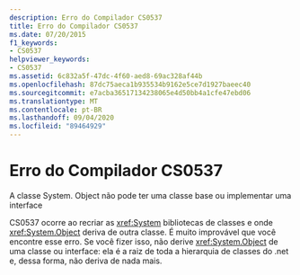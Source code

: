 ```yaml
---
description: Erro do Compilador CS0537
title: Erro do Compilador CS0537
ms.date: 07/20/2015
f1_keywords:
- CS0537
helpviewer_keywords:
- CS0537
ms.assetid: 6c832a5f-47dc-4f60-aed8-69ac328af44b
ms.openlocfilehash: 87dc75aeca1b935534b9162e5ce7d1927baeec40
ms.sourcegitcommit: e7acba36517134238065e4d50bb4a1cfe47ebd06
ms.translationtype: MT
ms.contentlocale: pt-BR
ms.lasthandoff: 09/04/2020
ms.locfileid: "89464929"
---
```

# <a name="compiler-error-cs0537"></a>Erro do Compilador CS0537
A classe System. Object não pode ter uma classe base ou implementar uma interface  
  
 CS0537 ocorre ao recriar as <xref:System> bibliotecas de classes e onde <xref:System.Object> deriva de outra classe. É muito improvável que você encontre esse erro. Se você fizer isso, não derive <xref:System.Object> de uma classe ou interface: ela é a raiz de toda a hierarquia de classes do .net e, dessa forma, não deriva de nada mais.
